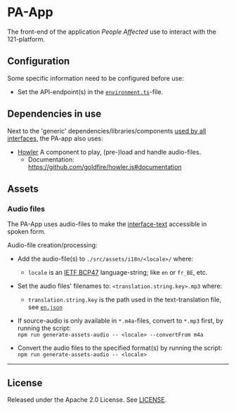# PA-App

The front-end of the application _People Affected_ use to interact with the 121-platform.

## Configuration

Some specific information need to be configured before use:

- Set the API-endpoint(s) in the [`environment.ts`](./src/environments/environment.ts)-file.

## Dependencies in use

Next to the 'generic' dependencies/libraries/components [used by all interfaces](../README.md#Dependencies-in-use), the PA-app also uses:

- [Howler](https://howlerjs.com/)
  A component to play, (pre-)load and handle audio-files.
  - Documentation: <https://github.com/goldfire/howler.js#documentation>

## Assets

### Audio files

The PA-App uses audio-files to make the [interface-text](./src/assets/i18n/en.json) accessible in spoken form.

Audio-file creation/processing:

- Add the audio-file(s) to `./src/assets/i18n/<locale>/` where:

  - `locale` is an [IETF BCP47](https://tools.ietf.org/html/bcp47) language-string; like `en` or `fr_BE`, etc.

- Set the audio files' filenames to: `<translation.string.key>.mp3` where:

  - `translation.string.key` is the path used in the text-translation file, see [`en.json`](./src/assets/i18n/en.json)

- If source-audio is only available in `*.m4a`-files, convert to `*.mp3` first, by running the script:  
  `npm run generate-assets-audio -- <locale> --convertFrom m4a`

- Convert the audio files to the specified format(s) by running the script:  
  `npm run generate-assets-audio -- <locale>`

---

## License

Released under the Apache 2.0 License. See [LICENSE](LICENSE).
